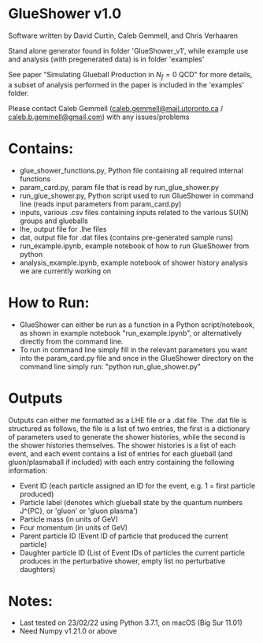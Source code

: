 # GlueShower v1.0
 
Software written by David Curtin, Caleb Gemmell, and Chris Verhaaren 

Stand alone generator found in folder 'GlueShower_v1', while example use and analysis (with pregenerated data) is in folder 'examples'

See paper "Simulating Glueball Production in $N_f = 0$ QCD" for more details, a subset of analysis performed in the paper is included in the 'examples' folder.
 
Please contact Caleb Gemmell (caleb.gemmell@mail.utoronto.ca / caleb.b.gemmell@gmail.com) with any issues/problems

# Contains:
- glue_shower_functions.py, Python file containing all required internal functions
- param_card.py, param file that is read by run_glue_shower.py
- run_glue_shower.py, Python script used to run GlueShower in command line (reads input parameters from param_card.py)
- inputs, various .csv files containing inputs related to the various SU(N) groups and glueballs
- lhe, output file for .lhe files
- dat, output file for .dat files (contains pre-generated sample runs)
- run_example.ipynb, example notebook of how to run GlueShower from python
- analysis_example.ipynb, example notebook of shower history analysis we are currently working on

# How to Run:
- GlueShower can either be run as a function in a Python script/notebook, as shown in example notebook "run_example.ipynb", or alternatively directly from the command line.
- To run in command line simply fill in the relevant parameters you want into the param_card.py file and once in the GlueShower directory on the command line simply run: "python run_glue_shower.py"

# Outputs
Outputs can either me formatted as a LHE file or a .dat file.
The .dat file is structured as follows, the file is a list of two entries, the first is a dictionary of parameters used to generate the shower histories, while the second is the shower histories themselves. The shower histories is a list of each event,
and each event contains a list of entries for each glueball (and gluon/plasmaball if included) with each entry containing the following information:
- Event ID (each particle assigned an ID for the event, e.g. 1 = first particle produced)
- Particle label (denotes which glueball state by the quantum numbers J^{PC}, or 'gluon' or 'gluon plasma')
- Particle mass (in units of GeV)
- Four momentum (in units of GeV)
- Parent particle ID (Event ID of particle that produced the current particle)
- Daughter particle ID (List of Event IDs of particles the current particle produces in the perturbative shower, empty list no perturbative daughters)


# Notes:
- Last tested on 23/02/22 using Python 3.7.1, on macOS (Big Sur 11.01)
- Need Numpy v1.21.0 or above
